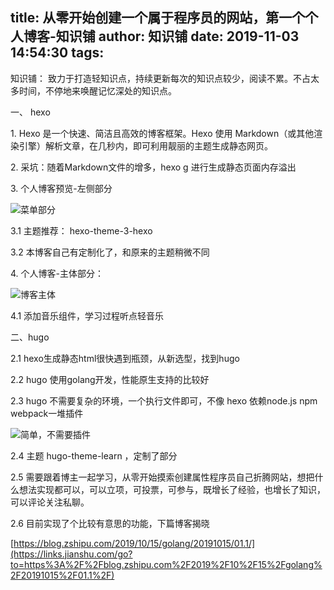 title: 从零开始创建一个属于程序员的网站，第一个个人博客-知识铺
author: 知识铺
date: 2019-11-03 14:54:30
tags:
---
知识铺： 致力于打造轻知识点，持续更新每次的知识点较少，阅读不累。不占太多时间，不停地来唤醒记忆深处的知识点。

一、 hexo

1\. Hexo 是一个快速、简洁且高效的博客框架。Hexo 使用 Markdown（或其他渲染引擎）解析文章，在几秒内，即可利用靓丽的主题生成静态网页。

2\. 采坑：随着Markdown文件的增多，hexo g 进行生成静态页面内存溢出

3\. 个人博客预览-左侧部分


![菜单部分](/note/images/pasted-2.png)

3.1 主题推荐： hexo-theme-3-hexo

3.2 本博客自己有定制化了，和原来的主题稍微不同

4\. 个人博客-主体部分：


![博客主体](/note/images/pasted-3.png)

4.1 添加音乐组件，学习过程听点轻音乐

二、hugo

2.1 hexo生成静态html很快遇到瓶颈，从新选型，找到hugo

2.2 hugo 使用golang开发，性能原生支持的比较好

2.3 hugo 不需要复杂的环境，一个执行文件即可，不像 hexo 依赖node.js npm webpack一堆插件

 
![简单，不需要插件](/note/images/pasted-4.png)

2.4 主题 hugo-theme-learn ，定制了部分

2.5 需要跟着博主一起学习，从零开始摸索创建属性程序员自己折腾网站，想把什么想法实现都可以，可以立项，可投票，可参与，既增长了经验，也增长了知识，可以评论关注私聊。

2.6 目前实现了个比较有意思的功能，下篇博客揭晓

[https://blog.zshipu.com/2019/10/15/golang/20191015/01.1/](https://links.jianshu.com/go?to=https%3A%2F%2Fblog.zshipu.com%2F2019%2F10%2F15%2Fgolang%2F20191015%2F01.1%2F)